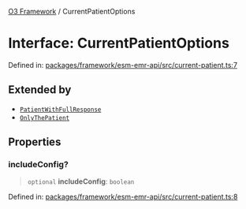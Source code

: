 [O3 Framework](../API.md) / CurrentPatientOptions

# Interface: CurrentPatientOptions

Defined in: [packages/framework/esm-emr-api/src/current-patient.ts:7](https://github.com/openmrs/openmrs-esm-core/blob/main/packages/framework/esm-emr-api/src/current-patient.ts#L7)

## Extended by

- [`PatientWithFullResponse`](PatientWithFullResponse.md)
- [`OnlyThePatient`](OnlyThePatient.md)

## Properties

### includeConfig?

> `optional` **includeConfig**: `boolean`

Defined in: [packages/framework/esm-emr-api/src/current-patient.ts:8](https://github.com/openmrs/openmrs-esm-core/blob/main/packages/framework/esm-emr-api/src/current-patient.ts#L8)
